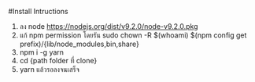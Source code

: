 #Install Intructions

1. ลง node https://nodejs.org/dist/v9.2.0/node-v9.2.0.pkg
2. แก้ npm permission โดยรัน
 sudo chown -R $(whoami) $(npm config get prefix)/{lib/node_modules,bin,share}
2. npm i -g yarn
3. cd {path folder ที่ clone}
4. yarn
แล้วรอลงจนเสร็จ